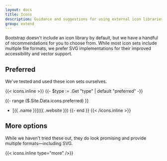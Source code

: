 ```yaml
---
layout: docs
title: Icons
description: Guidance and suggestions for using external icon libraries with Bootstrap.
group: extend
---
```


Bootstrap doesn't include an icon library by default, but we have a handful of recommendations for you to choose from. While most icon sets include multiple file formats, we prefer SVG implementations for their improved accessibility and vector support.

## Preferred

We've tested and used these icon sets ourselves.

{{< icons.inline >}}
{{- $type := .Get "type" | default "preferred" -}}

{{- range ($.Site.Data.icons.preferred) }}
- [{{ .name }}]({{ .website }})
{{- end }}
{{< /icons.inline >}}

## More options

While we haven't tried these out, they do look promising and provide multiple formats—including SVG.

{{< icons.inline type="more" />}}
